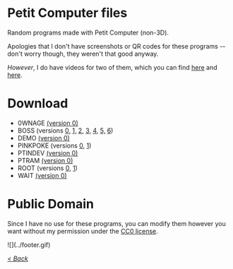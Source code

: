 <meta name="viewport" content="width=device-width, initial-scale=1">

<style>
html { -webkit-tap-highlight-color: transparent; }
body { font-family: -apple-system, BlinkMacSystemFont, Roboto, Helvetica Neue, Helvetica, Arial, sans-serif; }
img { max-width: 100%; }
</style>

<title>Petit Computer files</title>

# Petit Computer files

Random programs made with Petit Computer (non-3D).

Apologies that I don't have screenshots or QR codes for these programs -- don't worry though, they weren't that good anyway.

_However_, I do have videos for two of them, which you can find [here](https://www.youtube.com/watch?v=DXy2NsZCkzQ) and [here](https://www.youtube.com/watch?v=RhG680Sg2rs).

# Download

- 0WNAGE [(version 0)](0WNAGE/RPRG000.PTC)
- BOSS (versions [0,](BOSS/RPRG000.PTC) [1,](BOSS/RPRG001.PTC) [2,](BOSS/RPRG002.PTC) [3,](BOSS/RPRG003.PTC) [4,](BOSS/RPRG004.PTC) [5,](BOSS/RPRG005.PTC) [6](BOSS/RPRG006.PTC))
- DEMO [(version 0)](DEMO/RPRG000.PTC)
- PINKPOKE (versions [0](PINKPOKE/RPRG000.PTC), [1](PINKPOKE/RPRG001.PTC))
- PTINDEV [(version 0)](PTINDEV/RPRG000.PTC)
- PTRAM [(version 0)](PTRAM/RPRG000.PTC)
- ROOT (versions [0,](RPRG000.PTC) [1](ROOT/RPRG001.PTC))
- WAIT [(version 0)](WAIT/RPRG000.PTC)

# Public Domain

Since I have no use for these programs, you can modify them however you want without my permission under the [CC0 license](https://creativecommons.org/publicdomain/zero/1.0/).

<div>
![](../footer.gif)
</div>

*[< Back](..)*
